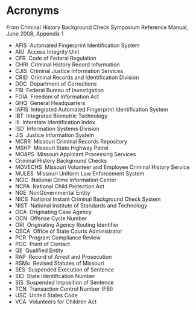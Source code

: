 # Acronyms

From Criminal History Background Check
Symposium Reference Manual, June 2008, Appendix 1 

- AFIS ­ Automated Fingerprint Identification System 
- AIU ­ Access Integrity Unit 
- CFR ­ Code of Federal Regulation 
- CHRI ­ Criminal History Record Information 
- CJIS ­ Criminal Justice Information Services
- CRID ­ Criminal Records and Identification Division 
- DOC ­ Department of Corrections
- FBI ­ Federal Bureau of Investigation 
- FOIA ­ Freedom of Information Act 
- GHQ ­ General Headquarters
- IAFIS ­ Integrated Automated Fingerprint Identification System 
- IBT ­ Integrated Biometric Technology 
- III ­ Interstate Identification Index 
- ISD ­ Information Systems Division 
- JIS ­ Justice Information System 
- MCRR ­ Missouri Criminal Records Repository 
- MSHP ­ Missouri State Highway Patrol 
- MOAPS ­ Missouri Applicant Processing Services
- Criminal History Background Checks
- MOVECHS ­ Missouri Volunteer and Employee Criminal History Service
- MULES ­ Missouri Uniform Law Enforcement System 
- NCIC ­ National Crime Information Center 
- NCPA ­ National Child Protection Act 
- NGE ­ Non­Governmental Entity 
- NICS ­ National Instant Criminal Background Check System 
- NIST ­ National Institute of Standards and Technology 
- OCA ­ Originating Case Agency 
- OCN ­ Offense Cycle Number 
- ORI ­ Originating Agency Routing Identifier 
- OSCA ­ Office of State Courts Administrator
- PCR ­ Program Compliance Review 
- POC ­ Point of Contact 
- QE ­ Qualified Entity 
- RAP ­ Record of Arrest and Prosecution 
- RSMo ­ Revised Statutes of Missouri 
- SES ­ Suspended Execution of Sentence
- SID ­ State Identification Number 
- SIS ­ Suspended Imposition of Sentence
- TCN ­ Transaction Control Number (FBI)
- USC ­ United States Code 
- VCA ­ Volunteers for Children Act 
